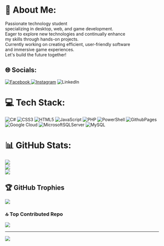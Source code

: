 # 💫 About Me:
Passionate technology student <br>specializing in desktop, web, and game development. <br>Eager to explore new technologies and continually enhance<br>my skills through hands-on projects.<br> Currently working on creating efficient, user-friendly software<br> and immersive game experiences.<br> Let's build the future together!


## 🌐 Socials:
[![Facebook](https://img.shields.io/badge/Facebook-%231877F2.svg?logo=Facebook&logoColor=white) ![Instagram](https://img.shields.io/badge/Instagram-%23E4405F.svg?logo=Instagram&logoColor=white)](https://instagram.com/Chriscrinovi) ![LinkedIn](https://img.shields.io/badge/LinkedIn-%230077B5.svg?logo=linkedin&logoColor=white)

# 💻 Tech Stack:
![C#](https://img.shields.io/badge/c%23-%23239120.svg?style=for-the-badge&logo=csharp&logoColor=white) ![CSS3](https://img.shields.io/badge/css3-%231572B6.svg?style=for-the-badge&logo=css3&logoColor=white) ![HTML5](https://img.shields.io/badge/html5-%23E34F26.svg?style=for-the-badge&logo=html5&logoColor=white) ![JavaScript](https://img.shields.io/badge/javascript-%23323330.svg?style=for-the-badge&logo=javascript&logoColor=%23F7DF1E) ![PHP](https://img.shields.io/badge/php-%23777BB4.svg?style=for-the-badge&logo=php&logoColor=white) ![PowerShell](https://img.shields.io/badge/PowerShell-%235391FE.svg?style=for-the-badge&logo=powershell&logoColor=white) ![GithubPages](https://img.shields.io/badge/github%20pages-121013?style=for-the-badge&logo=github&logoColor=white) ![Google Cloud](https://img.shields.io/badge/GoogleCloud-%234285F4.svg?style=for-the-badge&logo=google-cloud&logoColor=white) ![MicrosoftSQLServer](https://img.shields.io/badge/Microsoft%20SQL%20Server-CC2927?style=for-the-badge&logo=microsoft%20sql%20server&logoColor=white) ![MySQL](https://img.shields.io/badge/mysql-4479A1.svg?style=for-the-badge&logo=mysql&logoColor=white)
# 📊 GitHub Stats:
![](https://github-readme-stats.vercel.app/api?username=CristianoMenayame&theme=dark&hide_border=false&include_all_commits=true&count_private=true)<br/>
![](https://github-readme-streak-stats.herokuapp.com/?user=CristianoMenayame&theme=dark&hide_border=false)<br/>
![](https://github-readme-stats.vercel.app/api/top-langs/?username=CristianoMenayame&theme=dark&hide_border=false&include_all_commits=true&count_private=true&layout=compact)

## 🏆 GitHub Trophies
![](https://github-profile-trophy.vercel.app/?username=CristianoMenayame&theme=radical&no-frame=false&no-bg=true&margin-w=4)

### 🔝 Top Contributed Repo
![](https://github-contributor-stats.vercel.app/api?username=CristianoMenayame&limit=5&theme=vision-friendly-dark&combine_all_yearly_contributions=true)

---
[![](https://visitcount.itsvg.in/api?id=CristianoMenayame&icon=10&color=13)](https://visitcount.itsvg.in)

<!-- Proudly created with GPRM ( https://gprm.itsvg.in ) -->
